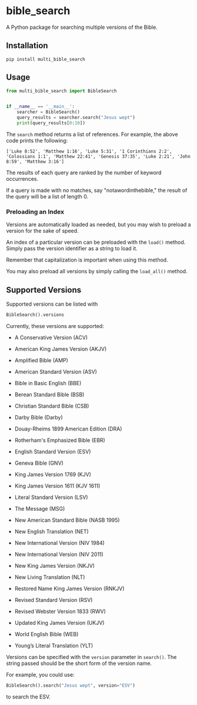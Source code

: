 # bible_search

A Python package for searching multiple versions of the Bible.

## Installation

```shell
pip install multi_bible_search
```

## Usage 

```python
from multi_bible_search import BibleSearch


if __name__ == '__main__':
    searcher = BibleSearch()
    query_results = searcher.search("Jesus wept")
    print(query_results[0:10])

```

The `search` method returns a list of references. For example, the above code prints the following:

```
['Luke 8:52', 'Matthew 1:16', 'Luke 5:31', '1 Corinthians 2:2', 'Colossians 1:1', 'Matthew 22:41', 'Genesis 37:35', 'Luke 2:21', 'John 8:59', 'Matthew 3:16']
```

The results of each query are ranked by the number of keyword occurrences.

If a query is made with no matches, say "notawordinthebible," the result of the query will be a list of length 0. 

### Preloading an Index

Versions are automatically loaded as needed, but you may wish to preload a version for the sake of speed. 

An index of a particular version can be preloaded with the `load()` method. Simply pass the version identifier as a string to load it.

Remember that capitalization is important when using this method.

You may also preload all versions by simply calling the `load_all()` method. 

## Supported Versions

Supported versions can be listed with

```python
BibleSearch().versions
```

Currently, these versions are supported:

- A Conservative Version (ACV)

- American King James Version (AKJV)

- Amplified Bible (AMP)

- American Standard Version (ASV)

- Bible in Basic English (BBE)

- Berean Standard Bible (BSB)

- Christian Standard Bible (CSB)

- Darby Bible (Darby)

- Douay-Rheims 1899 American Edition (DRA)

- Rotherham's Emphasized Bible (EBR)

- English Standard Version (ESV)

- Geneva Bible (GNV)

- King James Version 1769 (KJV)

- King James Version 1611 (KJV 1611)

- Literal Standard Version (LSV)

- The Message (MSG)

- New American Standard Bible (NASB 1995)

- New English Translation (NET)

- New International Version (NIV 1984)

- New International Version (NIV 2011)

- New King James Version (NKJV)

- New Living Translation (NLT)

- Restored Name King James Version (RNKJV)

- Revised Standard Version (RSV)

- Revised Webster Version 1833 (RWV)

- Updated King James Version (UKJV)

- World English Bible (WEB)

- Young’s Literal Translation (YLT)

Versions can be specified with the `version` parameter in `search()`. The string passed should be the short form of the version name.

For example, you could use:
```python 
BibleSearch().search("Jesus wept", version="ESV")
```
to search the ESV.
